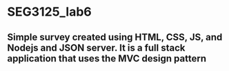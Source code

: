 # SEG3125_lab6
## Simple survey created using HTML, CSS, JS, and Nodejs and JSON server. It is a full stack application that uses the MVC design pattern
